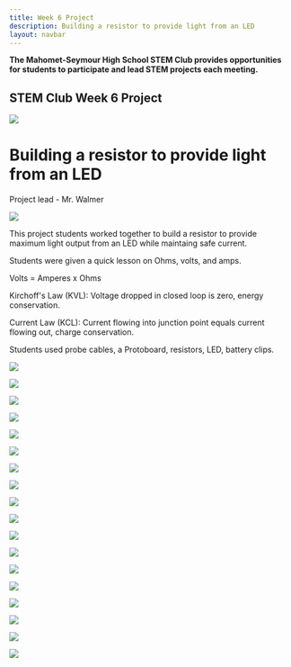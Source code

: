 ```yaml
---
title: Week 6 Project
description: Building a resistor to provide light from an LED
layout: navbar
---
```


**The Mahomet-Seymour High School STEM Club provides opportunities for students to participate and lead STEM projects each meeting.** 


## **STEM Club Week 6 Project**

![](images/STEMClubProjectWeek6O.jpg)

# **Building a resistor to provide light from an LED**

Project lead - Mr. Walmer

![](images/STEMClubProjectWeek6B.jpg)

This project students worked together to build a resistor to provide maximum light output from an LED while maintaing safe current.      

Students were given a quick lesson on Ohms, volts, and amps.                                   

Volts = Amperes x Ohms                                        

Kirchoff's Law (KVL): Voltage dropped in closed loop is zero, energy conservation.                              

Current Law (KCL): Current flowing into junction point equals current flowing out, charge conservation.                   

Students used probe cables, a Protoboard, resistors, LED, battery clips.                    
                                                                                         
                                                                                                     
                                                                                                           
                                                                                                                
![](images/STEMClubProjectWeek6A.jpg)                                                                

![](images/STEMClubProjectWeek6C.jpg)

![](images/STEMClubProjectWeek6E.jpg)

![](images/STEMClubProjectWeek6G.jpg)

![](images/STEMClubProjectWeek6H.jpg)

![](images/STEMClubProjectWeek6I.jpg)

![](images/STEMClubProjectWeek6V.jpg)

![](images/STEMClubProjectWeek6W.jpg)

![](images/STEMClubProjectWeek6X.jpg)

![](images/STEMClubProjectWeek6Y.jpg)

![](images/STEMClubProjectWeek6Q.jpg)

![](images/STEMClubProjectWeek6U.jpg)

![](images/STEMClubProjectWeek6S.jpg)

![](images/STEMClubProjectWeek6J.jpg)

![](images/STEMClubProjectWeek6K.jpg)

![](images/STEMClubProjectWeek6L.jpg)

![](images/STEMClubProjectWeek6M.jpg)

![](images/STEMClubProjectWeek6N.jpg)
